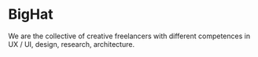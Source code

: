 # BigHat
We are the collective of creative freelancers with different competences in UX / UI, design, research, architecture.
